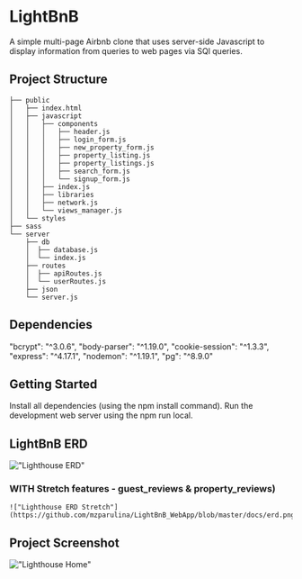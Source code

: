 # LightBnB

A simple multi-page Airbnb clone that uses server-side Javascript to display information from queries to web pages via SQl queries.
## Project Structure

```
├── public
│   ├── index.html
│   ├── javascript
│   │   ├── components 
│   │   │   ├── header.js
│   │   │   ├── login_form.js
│   │   │   ├── new_property_form.js
│   │   │   ├── property_listing.js
│   │   │   ├── property_listings.js
│   │   │   ├── search_form.js
│   │   │   └── signup_form.js
│   │   ├── index.js
│   │   ├── libraries
│   │   ├── network.js
│   │   └── views_manager.js
│   └── styles
├── sass
└── server
    ├── db
    │  ├── database.js
    │  └── index.js
    ├── routes
    │  ├── apiRoutes.js
    │  └── userRoutes.js
    ├── json
    └── server.js
```
## Dependencies
  "bcrypt": "^3.0.6",
  "body-parser": "^1.19.0",
  "cookie-session": "^1.3.3",
  "express": "^4.17.1",
  "nodemon": "^1.19.1",
  "pg": "^8.9.0"

## Getting Started

Install all dependencies (using the npm install command).
Run the development web server using the npm run local.

## LightBnB ERD

  !["Lighthouse ERD"](https://github.com/mzparulina/LightBnB_WebApp/blob/master/docs/lightbnb_erd.png)

  ### WITH Stretch features - guest_reviews & property_reviews)
    !["Lighthouse ERD Stretch"](https://github.com/mzparulina/LightBnB_WebApp/blob/master/docs/erd.png)

## Project Screenshot
   !["Lighthouse Home"](https://github.com/mzparulina/LightBnB_WebApp/blob/master/docs/lightbnb_home.png)